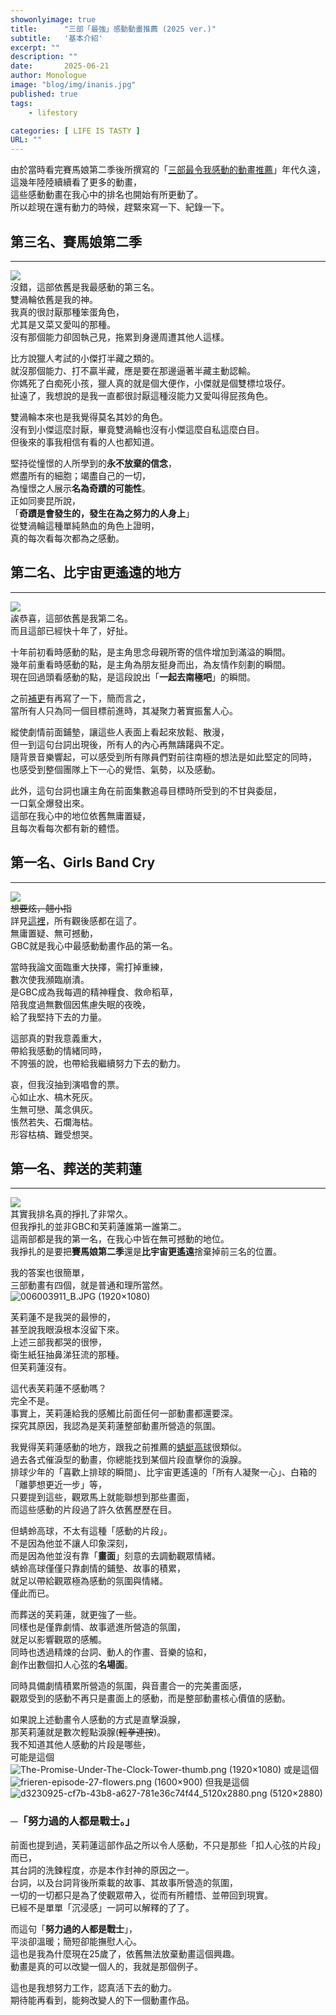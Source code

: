 ```yaml
---
showonlyimage: true
title:      "三部「最強」感動動畫推薦 (2025 ver.)"
subtitle:   '基本介紹'
excerpt: ""
description: ""
date:       2025-06-21
author: Monologue    
image: "blog/img/inanis.jpg"
published: true 
tags:
    - lifestory

categories: [ LIFE IS TASTY ]
URL: ""
---
```


由於當時看完賽馬娘第二季後所撰寫的「[三部最令我感動的動畫推薦](/blog/anime/2021-06-02-動畫推薦/)」年代久遠，  
這幾年陸陸續續看了更多的動畫，  
這些感動動畫在我心中的排名也開始有所更動了。  
所以趁現在還有動力的時候，趕緊來寫一下、紀錄一下。  

## 第三名、賽馬娘第二季
***
[![](https://img.cdn.nimg.jp/s/nicovideo/thumbnails/39060452/39060452.45595501.original/r1280x720l?key=f6c03ca9ebf1607f08db71ed81011877b522703bf5431f664f3cbf532c292109)](https://www.youtube.com/watch?v=vaw04cAZpT8&ab_channel=Seaea)  
沒錯，這部依舊是我最感動的第三名。  
雙渦輪依舊是我的神。  
我真的很討厭那種笨蛋角色，  
尤其是又菜又愛叫的那種。  
沒有那個能力卻固執己見，拖累到身邊周遭其他人這樣。  
  
比方說獵人考試的小傑打半藏之類的。  
就沒那個能力、打不贏半藏，應是要在那邊逼著半藏主動認輸。  
你媽死了白痴死小孩，獵人真的就是個大便作，小傑就是個雙標垃圾仔。  
扯遠了，我想說的是我一直都很討厭這種沒能力又愛叫得屁孩角色。  
  
雙渦輪本來也是我覺得莫名其妙的角色。  
沒有到小傑這麼討厭，畢竟雙渦輪也沒有小傑這麼自私這麼白目。  
但後來的事我相信有看的人也都知道。  
  
堅持從憧憬的人所學到的**永不放棄的信念**，  
燃盡所有的細胞；竭盡自己的一切，  
為憧憬之人展示**名為奇蹟的可能性**。  
正如同麥昆所說，  
「**奇蹟是會發生的，發生在為之努力的人身上**」  
從雙渦輪這種單純熱血的角色上證明，  
真的每次看每次都為之感動。  
## 第二名、比宇宙更遙遠的地方
***
[![](https://megapx-assets.dcard.tw/images/69f866f7-7bfc-4db4-bf4a-0b86bfd9e629/1280.webp)](https://www.youtube.com/watch?v=1ZR0dAXuBKw&list=PLC18xlbCdwtQaJ1X7OBHj3-AY7EN7WUJb&index=9&t=1177s&ab_channel=Ani-One%E4%B8%AD%E6%96%87%E5%AE%98%E6%96%B9%E5%8B%95%E7%95%AB%E9%A0%BB%E9%81%93)  
誒恭喜，這部依舊是我第二名。  
而且這部已經快十年了，好扯。  
  
十年前初看時感動的點，是主角思念母親所寄的信件增加到滿溢的瞬間。  
幾年前重看時感動的點，是主角為朋友挺身而出，為友情作刻劃的瞬間。  
現在回過頭看感動的點，是這段說出「**一起去南極吧**」的瞬間。  
  
之前[補更](/blog/anime/2021-06-02-動畫推薦/)有再寫了一下，簡而言之，  
當所有人只為同一個目標前進時，其凝聚力著實振奮人心。  
  
縱使劇情前面鋪墊，讓這些人表面上看起來放鬆、散漫，  
但一到這句台詞出現後，所有人的內心再無躊躇與不定。  
隨背景音樂響起，可以感受到所有隊員們對前往南極的想法是如此堅定的同時，  
也感受到整個團隊上下一心的覺悟、氣勢，以及感動。  
  
此外，這句台詞也讓主角在前面集數追尋目標時所受到的不甘與委屈，  
一口氣全爆發出來。  
這部在我心中的地位依舊無庸置疑，  
且每次看每次都有新的體悟。  
## 第一名、Girls Band Cry
***
![](https://truth.bahamut.com.tw/s01/202406/6a1882e893d9d17294a62d4372b26a4a.JPG)  
~~想要炫，翹小指~~  
詳見[這裡](blog/anime/2024-06-16-動畫推薦6/)，所有觀後感都在這了。  
無庸置疑、無可撼動，  
GBC就是我心中最感動動畫作品的第一名。  
  
當時我論文面臨重大抉擇，需打掉重練，  
數次使我瀕臨崩潰。  
是GBC成為我每週的精神糧食、救命稻草，  
陪我度過無數個因焦慮失眠的夜晚，  
給了我堅持下去的力量。  
  
這部真的對我意義重大，  
帶給我感動的情緒同時，  
不誇張的說，也帶給我繼續努力下去的動力。  
  
哀，但我沒抽到演唱會的票。  
心如止水、槁木死灰。  
生無可戀、萬念俱灰。  
悵然若失、石爛海枯。  
形容枯槁、難受想哭。  
## 第一名、葬送的芙莉蓮
***
![](https://dramago.ptsplus.tv/wp-content/uploads/2023/10/%E5%8A%87%E5%A4%A0%EF%BD%9C%E8%91%AC%E9%80%81%E7%9A%84%E8%8A%99%E8%8E%89%E8%93%AE_02_%E8%8A%99%E8%8E%89%E8%93%AE%E5%86%8D%E6%AC%A1%E8%B8%8F%E4%B8%8A%E6%97%85%E7%A8%8B.jpg)  
其實我排名真的掙扎了非常久。  
但我掙扎的並非GBC和芙莉蓮誰第一誰第二。  
這兩部都是我的第一名，在我心中皆在無可撼動的地位。  
我掙扎的是要把**賽馬娘第二季**還是**比宇宙更遙遠**捨棄掉前三名的位置。  
  
我的答案也很簡單，  
三部動畫有四個，就是普通和理所當然。  
![006003911_B.JPG (1920×1080)](https://p2.bahamut.com.tw/HOME/creationCover/11/0006003911_B.JPG)  
  
芙莉蓮不是我哭的最慘的，  
甚至說我眼淚根本沒留下來。  
上述三部我都哭的很慘，  
衛生紙狂抽鼻涕狂流的那種。  
但芙莉蓮沒有。  
  
這代表芙莉蓮不感動嗎？  
完全不是。  
事實上，芙莉蓮給我的感觸比前面任何一部動畫都還要深。  
探究其原因，我認為是芙莉蓮整部動畫所營造的氛圍。  
  
我覺得芙莉蓮感動的地方，跟我之前推薦的[蜻蜓高球](/blog/anime/2025-01-04-動畫推薦8/)很類似。  
過去各式催淚型的動畫，你總能找到某個片段直擊你的淚腺。  
排球少年的「喜歡上排球的瞬間」、比宇宙更遙遠的「所有人凝聚一心」、白箱的「離夢想更近一步」等，  
只要提到這些，觀眾馬上就能聯想到那些畫面，  
而這些感動的片段過了許久依舊歷歷在目。  
  
但蜻蛉高球，不太有這種「感動的片段」。  
不是因為他並不讓人印象深刻，  
而是因為他並沒有靠「**畫面**」刻意的去調動觀眾情緒。  
蜻蛉高球僅僅只靠劇情的鋪墊、故事的積累，  
就足以帶給觀眾極為感動的氛圍與情緒。  
僅此而已。  
  
而葬送的芙莉蓮，就更強了一些。  
同樣也是僅靠劇情、故事遞進所營造的氛圍，  
就足以影響觀眾的感觸。  
同時也透過精煉的台詞、動人的作畫、音樂的協和，  
創作出數個扣人心弦的**名場面**。  
  
同時具備劇情積累所營造的氛圍，與音畫合一的完美畫面感，  
觀眾受到的感動不再只是畫面上的感動，而是整部動畫核心價值的感動。  
  
如果說上述動畫令人感動的方式是直擊淚腺，  
那芙莉蓮就是數次輕點淚腺(~~輕拳連按~~)。  
我不知道其他人感動的片段是哪些，  
可能是這個  
![The-Promise-Under-The-Clock-Tower-thumb.png (1920×1080)](https://setlivewallpaper.com/wp-content/uploads/2023/12/The-Promise-Under-The-Clock-Tower-thumb.png)
或是這個  
![frieren-episode-27-flowers.png (1600×900)](https://animerants.net/wp-content/uploads/2024/03/frieren-episode-27-flowers.png)
但我是這個  
![d3230925-cf7b-43b8-a627-781e36c74f44_5120x2880.png (5120×2880)](https://substackcdn.com/image/fetch/f_auto,q_auto:good,fl_progressive:steep/https://substack-post-media.s3.amazonaws.com/public/images/d3230925-cf7b-43b8-a627-781e36c74f44_5120x2880.png)
  
### ─「努力過的人都是戰士。」  
前面也提到過，芙莉蓮這部作品之所以令人感動，不只是那些「扣人心弦的片段」而已，  
其台詞的洗鍊程度，亦是本作封神的原因之一。  
台詞，以及台詞背後所乘載的故事、其故事所營造的氛圍，  
一切的一切都只是為了使觀眾帶入，從而有所體悟、並帶回到現實。  
已經不是單單「沉浸感」一詞可以解釋的了了。  
  
而這句「**努力過的人都是戰士**」，  
平淡卻溫暖；簡短卻能撫慰人心。  
這也是我為什麼現在25歲了，依舊無法放棄動畫這個興趣。  
動畫是真的可以改變一個人的，我就是那個例子。  
  
這也是我想努力工作，認真活下去的動力。  
期待能再看到，能夠改變人的下一個動畫作品。
<!--more-->
